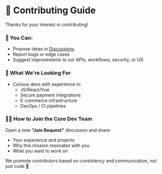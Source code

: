 # 🙌 Contributing Guide

Thanks for your interest in contributing!

### 🧠 You Can:
- Propose ideas in [Discussions](https://github.com/TINA-BUSINESS-GROUP/community-hub/discussions)
- Report bugs or edge cases
- Suggest improvements to our APIs, workflows, security, or UX

### 🧪 What We're Looking For
- Curious devs with experience in:
  - JS/React/Vue
  - Secure payment integrations
  - E-commerce infrastructure
  - DevOps / CI pipelines

### 🧑‍💻 How to Join the Core Dev Team
Open a new **“Join Request”** discussion and share:
- Your experience and projects
- Why this mission resonates with you
- What you want to work on

We promote contributors based on consistency and communication, not just code 🫡
